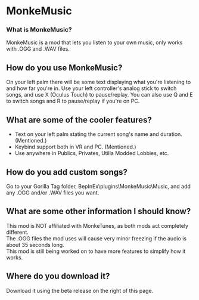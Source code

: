 # MonkeMusic
### What is MonkeMusic?
MonkeMusic is a mod that lets you listen to your own music, only works with .OGG and .WAV files.

## How do you use MonkeMusic?
On your left palm there will be some text displaying what you're listening to and how far you're in.
Use your left controller's analog stick to switch songs, and use X (Oculus Touch) to pause/replay.
You can also use Q and E to switch songs and R to pause/replay if you're on PC.

## What are some of the cooler features?
 - Text on your left palm stating the current song's name and duration. (Mentioned.)
 - Keybind support both in VR and PC. (Mentioned.)
 - Use anywhere in Publics, Privates, Utilla Modded Lobbies, etc.

## How do you add custom songs?
Go to your Gorilla Tag folder, BepInEx\plugins\MonkeMusic\Music, and add any .OGG and/or .WAV files you want.

## What are some other information I should know?
This mod is NOT affiliated with MonkeTunes, as both mods act completely different.                                
The .OGG files the mod uses will cause very minor freezing if the audio is about 35 seconds long.                                    
This mod is still being worked on to have more features to simplify how it works.                   

## Where do you download it?
Download it using the beta release on the right of this page.
